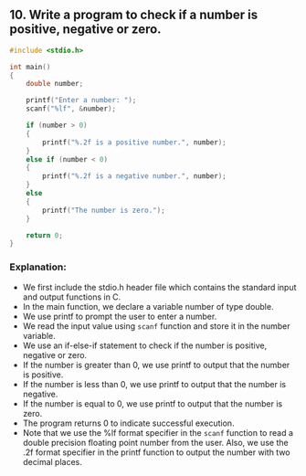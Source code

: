 
## 10. Write a program to check if a number is positive, negative or zero.
```c
#include <stdio.h>

int main()
{
    double number;

    printf("Enter a number: ");
    scanf("%lf", &number);

    if (number > 0)
    {
        printf("%.2f is a positive number.", number);
    }
    else if (number < 0)
    {
        printf("%.2f is a negative number.", number);
    }
    else
    {
        printf("The number is zero.");
    }

    return 0;
}


```

### Explanation:
- We first include the stdio.h header file which contains the standard input and output functions in C.
- In the main function, we declare a variable number of type double.
- We use printf to prompt the user to enter a number.
- We read the input value using `scanf` function and store it in the number variable.
- We use an if-else-if statement to check if the number is positive, negative or zero.
- If the number is greater than 0, we use printf to output that the number is positive.
- If the number is less than 0, we use printf to output that the number is negative.
- If the number is equal to 0, we use printf to output that the number is zero.
- The program returns 0 to indicate successful execution.
- Note that we use the %lf format specifier in the `scanf` function to read a double precision floating point number from the user. Also, we use the .2f format specifier in the printf function to output the number with two decimal places.
